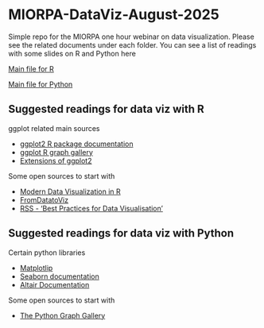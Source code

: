 # MIORPA-DataViz-August-2025
Simple repo for the MIORPA one hour webinar on data visualization. Please see the related documents under each folder. 
You can see a list of readings with some slides on R and Python here

[Main file for R](DataViz-R/DataViz-R-MIORPA.html)



[Main file for Python](https://github.com/oevkaya/MIORPA-DataViz-August-2025/blob/main/DataViz-Py/Introduction2DataViz-MIORPA.html)

## Suggested readings for data viz with R 

ggplot related main sources

- [ggplot2 R package documentation](https://ggplot2.tidyverse.org/)
- [ggplot R graph gallery](https://r-graph-gallery.com/)
- [Extensions of ggplot2](https://exts.ggplot2.tidyverse.org/gallery/)

Some open sources to start with

- [Modern Data Visualization in R](https://rkabacoff.github.io/datavis/)
- [FromDatatoViz](https://www.data-to-viz.com/)
- [RSS - ‘Best Practices for Data Visualisation’](https://royal-statistical-society.github.io/datavisguide/)

## Suggested readings for data viz with Python

Certain python libraries

- [Matplotlip](https://matplotlib.org/)
- [Seaborn documentation](https://seaborn.pydata.org/)
- [Altair Documentation](https://altair-viz.github.io/)

Some open sources to start with

- [The Python Graph Gallery](https://python-graph-gallery.com/)

